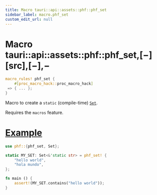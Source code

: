 ```yaml
---
title: Macro tauri::api::assets::phf::phf_set
sidebar_label: macro.phf_set
custom_edit_url: null
---
```


# Macro tauri::api::assets::phf::phf_set,\[−]\[src],\[−],−

```rs
macro_rules! phf_set {
    #[proc_macro_hack::proc_macro_hack]
 => { ... };
}
```

Macro to create a `static` (compile-time) [`Set`](/docs/api/rust/tauri/../../../../tauri/api/assets/phf/struct.Set "Set").

Requires the `macros` feature.

# [Example](/docs/api/rust/tauri/about:blank#example)

```rs
use phf::{phf_set, Set};

static MY_SET: Set<&'static str> = phf_set! {
    "hello world",
    "hola mundo",
};

fn main () {
    assert!(MY_SET.contains("hello world"));
}
```
